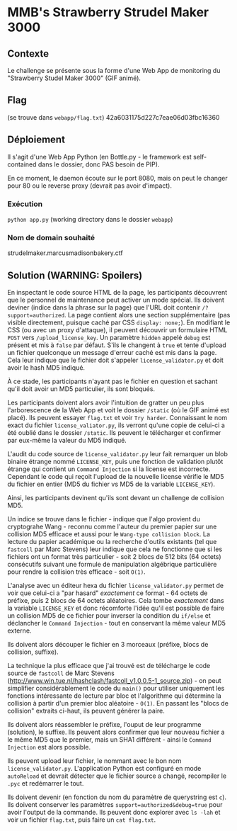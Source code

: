 # MMB's Strawberry Strudel Maker 3000

## Contexte
Le challenge se présente sous la forme d'une Web App de monitoring du
"Strawberry Studel Maker 3000" (GIF animé).

## Flag
(se trouve dans `webapp/flag.txt`) 42a6031175d227c7eae06d03fbc16360

## Déploiement
Il s'agit d'une Web App Python (en Bottle.py - le framework est self-contained
dans le dossier, donc PAS besoin de PIP).

En ce moment, le daemon écoute sur le port 8080, mais on peut le changer pour
80 ou le reverse proxy (devrait pas avoir d'impact).

### Exécution
`python app.py` (working directory dans le dossier `webapp`)

### Nom de domain souhaité
strudelmaker.marcusmadisonbakery.ctf

## Solution (WARNING: Spoilers)
En inspectant le code source HTML de la page, les participants découvrent que
le personnel de maintenance peut activer un mode spécial. Ils doivent deviner
(indice dans la phrase sur la page) que l'URL doit contenir
`/?support=authorized`. La page contient alors une section supplémentaire (pas
visible directement, puisque caché par CSS `display: none;`). En modifiant le
CSS (ou avec un proxy d'attaque), il peuvent découvrir un formulaire HTML
`POST` vers `/upload_license_key`. Un paramètre `hidden` appelé `debug` est
présent et mis à `false` par défaut. S'ils le changent à `true` et tente
d'upload un fichier quelconque un message d'erreur caché est mis dans la page.
Cela leur indique que le fichier doit s'appeler `license_validator.py` et doit
avoir le hash MD5 indiqué. 

À ce stade, les participants n'ayant pas le fichier en question et sachant
qu'il doit avoir un MD5 particulier, ils sont bloqués.

Les participants doivent alors avoir l'intuition de gratter un peu plus
l'arborescence de la Web App et voit le dossier `/static` (où le GIF animé est
placé). Ils peuvent essayer `flag.txt` et voir `Try harder`. Connaissant le nom
exact du fichier `license_valiator.py`, ils verront qu'une copie de celui-ci a
été oublié dans le dossier `/static`. Ils peuvent le télécharger et confirmer
par eux-même la valeur du MD5 indiqué.

L'audit du code source de `license_validator.py` leur fait remarquer un blob
binaire étrange nommé `LICENSE_KEY`, puis une fonction de validation plutôt
étrange qui contient un `Command Injection` si la license est incorrecte.
Cependant le code qui reçoit l'upload de la nouvelle license vérifie le MD5 du
fichier en entier (MD5 du fichier vs MD5 de la variable `LICENSE_KEY`).

Ainsi, les participants devinent qu'ils sont devant un challenge de collision MD5.

Un indice se trouve dans le fichier - indique que l'algo provient du
cryptograhe Wang - reconnu comme l'auteur du premier papier sur une collision
MD5 efficace et aussi pour le `Wang-type collision block`. La lecture du papier
académique ou la recherche d'outils existants (tel que `fastcoll` par Marc
Stevens) leur indique que cela ne fonctionne que si les fichiers ont un format
très particulier - soit 2 blocs de 512 bits (64 octets) consécutifs suivant une
formule de manipulation algébrique particulière pour rendre la collision très
efficace - soit `O(1)`.

L'analyse avec un éditeur hexa du fichier `license_validator.py` permet de voir
que celui-ci a "par hasard" *exactement* ce format - 64 octets de préfixe, puis
2 blocs de 64 octets aléatoires. Cela tombe *exactement* dans la variable
`LICENSE_KEY` et donc récomforte l'idée qu'il est possible de faire un
collision MD5 de ce fichier pour inverser la condition du `if/else` et
déclancher le `Command Injection` - tout en conservant la même valeur MD5
externe.

Ils doivent alors découper le fichier en 3 morceaux (préfixe, blocs de collision, suffixe).

La technique la plus efficace que j'ai trouvé est de télécharge le code source
de `fastcoll` de Marc Stevens
(http://www.win.tue.nl/hashclash/fastcoll_v1.0.0.5-1_source.zip) - on peut
simplifier considérablement le code du `main()` pour utiliser uniquement les
fonctions intéressante de lecture par bloc et l'algorithme qui détermine la
collision à partir d'un premier bloc aléatoire - `O(1)`. En passant les "blocs
de collision" extraits ci-haut, ils peuvent générer la paire.

Ils doivent alors réassembler le préfixe, l'ouput de leur programme (solution),
le suffixe. Ils peuvent alors confirmer que leur nouveau fichier a le même MD5
que le premier, mais un SHA1 différent - ainsi le `Command Injection` est alors
possible.

Ils peuvent upload leur fichier, le nommant avec le bon nom
`license_validator.py`. L'application Python est configuré en mode `autoReload`
et devrait détecter que le fichier source a changé, recompiler le `.pyc` et
redémarrer le tout.

Ils doivent devenir (en fonction du nom du paramètre de querystring est `c`).
Ils doivent conserver les paramètres `support=authorized&debug=true` pour avoir
l'output de la commande. Ils peuvent donc explorer avec `ls -lah` et voir un
fichier `flag.txt`, puis faire un `cat flag.txt`.

